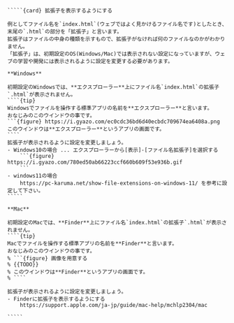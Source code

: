 ``````{div} taskcard
`````{card} 拡張子を表示するようにする

例としてファイル名を`index.html`(ウェブではよく見かけるファイル名です)としたとき、末尾の`.html`の部分を「拡張子」と言います。
拡張子はファイルの中身の種類を示すもので、拡張子がなければ何のファイルなのかがわかりません。
「拡張子」は、初期設定のOS(Windows/Mac)では表示されない設定になっていますが、ウェブの学習や開発には表示されるように設定を変更する必要があります。

**Windows**

初期設定のWindowsでは、**エクスプローラー**上にファイル名`index.html`の拡張子`.html`が表示されません。
````{tip}
Windowsでファイルを操作する標準アプリの名前を**エクスプローラー**と言います。
おなじみのこのウインドウの事です。
```{figure} https://i.gyazo.com/ec0cdc36bd6d40ecbdc709674ea6408a.png
このウインドウは**エクスプローラー**というアプリの画面です。
````
拡張子が表示されるように設定を変更しましょう。
- Windows10の場合 ... エクスプローラーから[表示]-[ファイル名拡張子]を選択する
	```{figure} https://i.gyazo.com/780ed50ab66223ccf660b609f53e936b.gif
	```
- windows11の場合
	https://pc-karuma.net/show-file-extensions-on-windows-11/ を参考に設定して下さい。
`````

**Mac**

初期設定のMacでは、**Finder**上にファイル名`index.html`の拡張子`.html`が表示されません。
````{tip}
Macでファイルを操作する標準アプリの名前を**Finder**と言います。
おなじみのこのウインドウの事です。
% ```{figure} 画像を用意する
% {{TODO}}
% このウインドウは**Finder**というアプリの画面です。
% ````

拡張子が表示されるように設定を変更しましょう。
- Finderに拡張子を表示するようにする
	https://support.apple.com/ja-jp/guide/mac-help/mchlp2304/mac

`````
